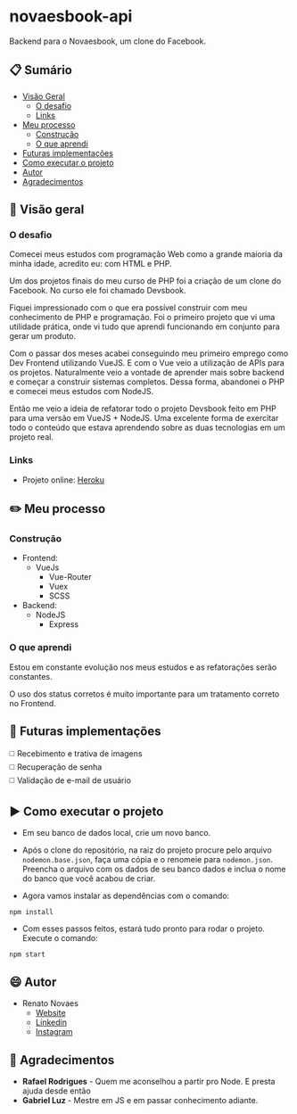 # novaesbook-api
  
Backend para o Novaesbook, um clone do Facebook.  

## :clipboard: Sumário

- [Visão Geral](#visao-geral)
  - [O desafio](#o-desafio)
  - [Links](#link)
- [Meu processo](#meu-processo)
  - [Construção](#construcao)
  - [O que aprendi](#o-que-aprendi)
- [Futuras implementações](#futuras-implementacoes)
- [Como executar o projeto](#como-executar-o-projeto)
- [Autor](#autor)
- [Agradecimentos](#agradecimentos)
  
## :telescope: Visão geral

### O desafio  
  
Comecei meus estudos com programação Web como a grande maioria da minha idade, acredito eu: com HTML e PHP.  
  
Um dos projetos finais do meu curso de PHP foi a criação de um clone do Facebook. No curso ele foi chamado Devsbook.  
  
Fiquei impressionado com o que era possível construir com meu conhecimento de PHP e programação. Foi o primeiro projeto que vi uma utilidade prática, onde vi tudo que aprendi funcionando em conjunto para gerar um produto.  

Com o passar dos meses acabei conseguindo meu primeiro emprego como Dev Frontend utilizando VueJS. E com o Vue veio a utilização de APIs para os projetos. Naturalmente veio a vontade de aprender mais sobre backend e começar a construir sistemas completos. Dessa forma, abandonei o PHP e comecei meus estudos com NodeJS.  
  
Então me veio a ideia de refatorar todo o projeto Devsbook feito em PHP para uma versão em VueJS + NodeJS. Uma excelente forma de exercitar todo o conteúdo que estava aprendendo sobre as duas tecnologias em um projeto real.  

### Links

- Projeto online: [Heroku](https://ecstatic-jennings-4d87c0.netlify.app)  
  
## :pencil2: Meu processo  
  
### Construção
 
- Frontend:
  - VueJs
    - Vue-Router
    - Vuex
    - SCSS
- Backend:
  - NodeJS
    - Express

### O que aprendi  
  
Estou em constante evolução nos meus estudos e as refatorações serão constantes.
  
O uso dos status corretos é muito importante para um tratamento correto no Frontend.
  
## :satellite: Futuras implementações  
  
:white_medium_square: Recebimento e trativa de imagens  
:white_medium_square: Recuperação de senha  
:white_medium_square: Validação de e-mail de usuário    

## :arrow_forward: Como executar o projeto  
  
- Em seu banco de dados local, crie um novo banco. 
  
- Após o clone do repositório, na raiz do projeto procure pelo arquivo ```nodemon.base.json```, faça uma cópia e o renomeie para ```nodemon.json```. Preencha o arquivo com os dados de seu banco dados e inclua o nome do banco que você acabou de criar.
  
- Agora vamos instalar as dependências com o comando:
```
npm install
```
- Com esses passos feitos, estará tudo pronto para rodar o projeto. Execute o comando:
```
npm start
```
## :smile: Autor
  
- Renato Novaes
  - [Website](https://www.renatonovaes.dev)  
  - [Linkedin](https://www.linkedin.com/in/renatonovaes49)
  - [Instagram](https://www.instagram.com/novaes_r)

## :clap: Agradecimentos  
  
* **Rafael Rodrigues** - Quem me aconselhou a  partir pro Node. E presta ajuda desde então
* **Gabriel Luz** - Mestre em JS e em passar conhecimento adiante.

